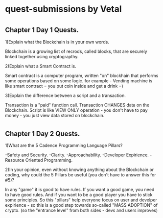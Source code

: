 
# quest-submissions by Vetal
#
## Chapter 1 Day 1 Quests.

1)Explain what the Blockchain is in your own words. 

Blockchain is a growing list of recrods, called blocks, that are securely linked together using cryptograpthy. 

2)Explain what a Smart Contract is. 

Smart contract is a computer program, written "on" blockhain that performs some operations based on some logic.
for example - Vending machine is like smart contract = you put coin inside and get a drink =)

3)Explain the difference between a script and a transaction.

Transaction is a "paid" function call. Transaction CHANGES data on the Blockchain.
Script is like VIEW ONLY operation - you don't have to pay money - you just view data stored on blockchain. 

#
## Chapter 1 Day 2 Quests.

1)What are the 5 Cadence Programming Language Pillars?

-Safety and Security.
-Clarity.
-Approachability.
-Developer Expirience.
-Resource Oriented Programming.

2)In your opinion, even without knowing anything about the Blockchain or coding, why could the 5 Pillars be useful (you don't have to answer this for #5)?

In any "game" it is good to have rules. If you want a good game, you need to have good rules. And if you want to be a good player you have to stick some principles. So this "pillars" help everyone focus on user and develper expirience - so this is a good step towards so-called "MASS ADOPTION" of crypto. (so the "entrance level" from both sides - devs and users improves)
#

